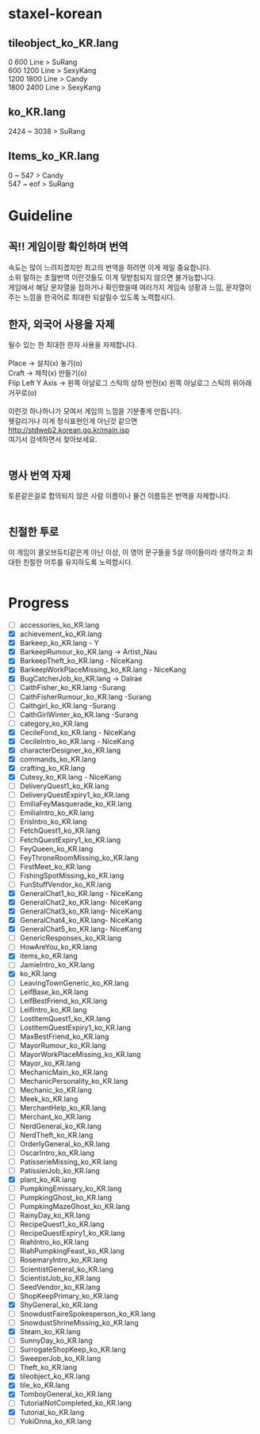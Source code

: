 # staxel-korean
## tileobject_ko_KR.lang<br>
0 600 Line >  SuRang<br>
600 1200 Line > SexyKang<br>
1200 1800 Line > Candy<br>
1800 2400 Line > SexyKang<br>
## ko_KR.lang
2424 ~ 3038 > SuRang
## Items_ko_KR.lang<br>
0 ~ 547 > Candy<br>
547 ~ eof > SuRang<br>

# Guideline
## 꼭!! 게임이랑 확인하며 번역
속도는 많이 느려지겠지만 최고의 번역을 하려면 이게 제일 중요합니다. <br>
소위 말하는 초월번역 이란것들도 이게 뒷받침되지 않으면 불가능합니다. <br>
게임에서 해당 문자열을 접하거나 확인했을때 여러가지 게임속 상황과 느낌, 문자열이 주는 느낌을 한국어로 최대한 되살릴수 있도록 노력합시다. <br>

## 한자, 외국어 사용을 자제
될수 있는 한 최대한 한자 사용을 자제합니다. <br><br>
Place -> 설치(x) 놓기(o) <br>
Craft -> 제작(x) 만들기(o) <br>
Flip Left Y Axis -> 왼쪽 아날로그 스틱의 상하 반전(x) 왼쪽 아날로그 스틱의 위아래 거꾸로(o) <br><br>
이런것 하나하나가 모여서 게임의 느낌을 기분좋게 만듭니다. <br>
헷갈리거나 이게 정식표현인게 아닌것 같으면 <br>
http://stdweb2.korean.go.kr/main.jsp <br>
여기서 검색하면서 찾아보세요. <br><br>

## 명사 번역 자제 <br>
토론같은걸로 합의되지 않은 사람 이름이나 물건 이름등은 번역을 자제합니다. <br><br>

## 친절한 투로 <br>
이 게임이 콜오브듀티같은게 아닌 이상, 이 영어 문구들을 5살 아이들이라 생각하고 최대한 친절한 어투를 유지하도록 노력합시다. <br><br>

# Progress
- [ ] accessories_ko_KR.lang
- [X] achievement_ko_KR.lang
- [X] Barkeep_ko_KR.lang - Y
- [X] BarkeepRumour_ko_KR.lang -> Artist_Nau
- [X] BarkeepTheft_ko_KR.lang - NiceKang
- [X] BarkeepWorkPlaceMissing_ko_KR.lang - NiceKang
- [X] BugCatcherJob_ko_KR.lang -> Dalrae
- [ ] CaithFisher_ko_KR.lang -Surang
- [ ] CaithFisherRumour_ko_KR.lang -Surang
- [ ] Caithgirl_ko_KR.lang -Surang
- [ ] CaithGirlWinter_ko_KR.lang -Surang
- [ ] category_ko_KR.lang
- [X] CecileFond_ko_KR.lang - NiceKang
- [X] CecileIntro_ko_KR.lang - NiceKang
- [X] characterDesigner_ko_KR.lang
- [X] commands_ko_KR.lang
- [X] crafting_ko_KR.lang
- [X] Cutesy_ko_KR.lang - NiceKang
- [ ] DeliveryQuest1_ko_KR.lang
- [ ] DeliveryQuestExpiry1_ko_KR.lang
- [ ] EmiliaFeyMasquerade_ko_KR.lang
- [ ] EmiliaIntro_ko_KR.lang
- [ ] ErisIntro_ko_KR.lang
- [ ] FetchQuest1_ko_KR.lang
- [ ] FetchQuestExpiry1_ko_KR.lang
- [ ] FeyQueen_ko_KR.lang
- [ ] FeyThroneRoomMissing_ko_KR.lang
- [ ] FirstMeet_ko_KR.lang
- [ ] FishingSpotMissing_ko_KR.lang
- [ ] FunStuffVendor_ko_KR.lang
- [X] GeneralChat1_ko_KR.lang - NiceKang
- [X] GeneralChat2_ko_KR.lang- NiceKang
- [X] GeneralChat3_ko_KR.lang- NiceKang
- [X] GeneralChat4_ko_KR.lang- NiceKang
- [X] GeneralChat5_ko_KR.lang- NiceKang
- [ ] GenericResponses_ko_KR.lang
- [ ] HowAreYou_ko_KR.lang
- [X] items_ko_KR.lang 
- [ ] JamieIntro_ko_KR.lang
- [X] ko_KR.lang
- [ ] LeavingTownGeneric_ko_KR.lang
- [ ] LeifBase_ko_KR.lang
- [ ] LeifBestFriend_ko_KR.lang
- [ ] LeifIntro_ko_KR.lang
- [ ] LostItemQuest1_ko_KR.lang
- [ ] LostItemQuestExpiry1_ko_KR.lang
- [ ] MaxBestFriend_ko_KR.lang
- [ ] MayorRumour_ko_KR.lang
- [ ] MayorWorkPlaceMissing_ko_KR.lang
- [ ] Mayor_ko_KR.lang
- [ ] MechanicMain_ko_KR.lang
- [ ] MechanicPersonality_ko_KR.lang
- [ ] Mechanic_ko_KR.lang
- [ ] Meek_ko_KR.lang
- [ ] MerchantHelp_ko_KR.lang
- [ ] Merchant_ko_KR.lang
- [ ] NerdGeneral_ko_KR.lang
- [ ] NerdTheft_ko_KR.lang
- [ ] OrderlyGeneral_ko_KR.lang
- [ ] OscarIntro_ko_KR.lang
- [ ] PatisserieMissing_ko_KR.lang
- [ ] PatissierJob_ko_KR.lang
- [X] plant_ko_KR.lang 
- [ ] PumpkingEmissary_ko_KR.lang
- [ ] PumpkingGhost_ko_KR.lang
- [ ] PumpkingMazeGhost_ko_KR.lang
- [ ] RainyDay_ko_KR.lang
- [ ] RecipeQuest1_ko_KR.lang
- [ ] RecipeQuestExpiry1_ko_KR.lang
- [ ] RiahIntro_ko_KR.lang
- [ ] RiahPumpkingFeast_ko_KR.lang
- [ ] RosemaryIntro_ko_KR.lang
- [ ] ScientistGeneral_ko_KR.lang
- [ ] ScientistJob_ko_KR.lang
- [ ] SeedVendor_ko_KR.lang
- [ ] ShopKeepPrimary_ko_KR.lang
- [X] ShyGeneral_ko_KR.lang
- [ ] SnowdustFaireSpokesperson_ko_KR.lang
- [ ] SnowdustShrineMissing_ko_KR.lang
- [X] Steam_ko_KR.lang
- [ ] SunnyDay_ko_KR.lang
- [ ] SurrogateShopKeep_ko_KR.lang
- [ ] SweeperJob_ko_KR.lang
- [ ] Theft_ko_KR.lang
- [X] tileobject_ko_KR.lang
- [X] tile_ko_KR.lang
- [X] TomboyGeneral_ko_KR.lang 
- [ ] TutorialNotCompleted_ko_KR.lang
- [X] Tutorial_ko_KR.lang
- [ ] YukiOnna_ko_KR.lang
